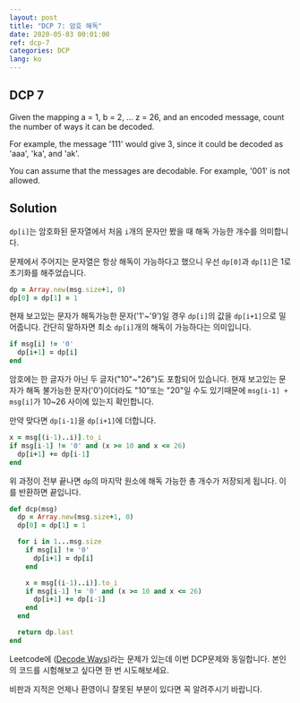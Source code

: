 ```yaml
---
layout: post
title: "DCP 7: 암호 해독"
date: 2020-05-03 00:01:00
ref: dcp-7
categories: DCP
lang: ko
---
```


## **DCP 7**

Given the mapping a = 1, b = 2, ... z = 26, and an encoded message, count the number of ways it can be decoded.

For example, the message '111' would give 3, since it could be decoded as 'aaa', 'ka', and 'ak'.

You can assume that the messages are decodable. For example, '001' is not allowed.

<div class="divider"></div>

## **Solution**

`dp[i]`는 암호화된 문자열에서 처음 `i`개의 문자만 봤을 때 해독 가능한 개수를 의미합니다.

문제에서 주어지는 문자열은 항상 해독이 가능하다고 했으니 우선 `dp[0]`과 `dp[1]`은 1로 초기화를 
해주었습니다.
```rb
dp = Array.new(msg.size+1, 0)
dp[0] = dp[1] = 1
```

현재 보고있는 문자가 해독가능한 문자('1'~'9')일 경우 `dp[i]`의 값을 `dp[i+1]`으로 밀어줍니다. 간단히 
말하자면 최소 `dp[i]`개의 해독이 가능하다는 의미입니다.
```rb
if msg[i] != '0'
  dp[i+1] = dp[i]
end
```

암호에는 한 글자가 아닌 두 글자("10"~"26")도 포함되어 있습니다. 현재 보고있는 문자가 해독 불가능한
문자('0')이더라도 "10"또는 "20"일 수도 있기때문에 `msg[i-1] + msg[i]`가 10~26 사이에 있는지 확인합니다.

만약 맞다면 `dp[i-1]`을 `dp[i+1]`에 더합니다.
```rb
x = msg[(i-1)..i)].to_i
if msg[i-1] != '0' and (x >= 10 and x <= 26)
  dp[i+1] += dp[i-1]
end
```

위 과정이 전부 끝나면 `dp`의 마지막 원소에 해독 가능한 총 개수가 저장되게 됩니다. 이를 반환하면 끝입니다.

```rb
def dcp(msg)
  dp = Array.new(msg.size+1, 0)
  dp[0] = dp[1] = 1

  for i in 1...msg.size
    if msg[i] != '0'
      dp[i+1] = dp[i]
    end

    x = msg[(i-1)..i)].to_i
    if msg[i-1] != '0' and (x >= 10 and x <= 26)
      dp[i+1] += dp[i-1]
    end
  end

  return dp.last
end
```

Leetcode에 ([Decode Ways](https://leetcode.com/problems/decode-ways/))라는 문제가 있는데 
이번 DCP문제와 동일합니다. 본인의 코드를 시험해보고 싶다면 한 번 시도해보세요.

비판과 지적은 언제나 환영이니 잘못된 부분이 있다면 꼭 알려주시기 바랍니다.
